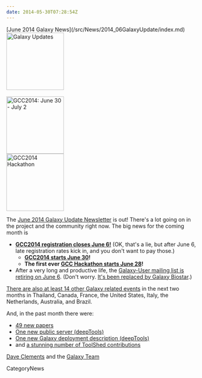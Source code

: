 ```yaml
---
date: 2014-05-30T07:28:54Z
---
```

<div class='newsItemHeader'>[June 2014 Galaxy News](/src/News/2014_06GalaxyUpdate/index.md)</div>

<div class='right'>
<a href='/GalaxyUpdates/2014_06'><img src='/Images/Logos/GalaxyUpdate200.png' alt='Galaxy Updates' width=150 /></a><br /><br /> <a href='/GalaxyUpdates/2014_06#registration-closes-june-6'><img src='/Images/Logos/GCC2014LogoWide200.png' alt='GCC2014: June 30 - July 2' width="150" /></a><br />
<a href='/GalaxyUpdates/2014_05#galaxy-hackathon-at-gcc2014'><img src='/Images/Logos/GCC2014HackLogoSquare.png' alt='GCC2014 Hackathon' width="150" /></a> 
</div>

The [June 2014 Galaxy Update Newsletter](/src/GalaxyUpdates/2014_06/index.md) is out!  There's a lot going on in the project and the community right now.  The big news for the coming month is
 
* **[GCC2014 registration closes June 6!](/src/GalaxyUpdates/2014_06/index.md#gcc2014-june-30---july-2-baltimore)**
    (OK, that's a lie, but after June 6, late registration rates kick in, and you don't want to pay those.)
  * **[GCC2014 starts June 30](/src/GalaxyUpdates/2014_06/index.md#gcc2014-june-30---july-2-baltimore)!**
  * **The first ever [GCC Hackathon starts June 28](/src/GalaxyUpdates/2014_06/index.md#galaxy-hackathon-at-gcc2014)!**
* After a very long and productive life, the [Galaxy-User mailing list is retiring on June 6](/src/GalaxyUpdates/2014_06/index.md#galaxy-user-being-retired-june-6).  (Don't worry. [It's been replaced by Galaxy Biostar](/src/GalaxyUpdates/2014_06/index.md#galaxy-user-being-retired-june-6).)

[There are also at least 14 other Galaxy related events](/src/GalaxyUpdates/2014_06/index.md#other-events) in the next two months in Thailand, Canada, France, the United States, Italy, the Netherlands, Australia, and Brazil.

And, in the past month there were:

* [49 new papers](/src/GalaxyUpdates/2014_06/index.md#new-papers)
* [One new public server (deepTools)](/src/GalaxyUpdates/2014_06/index.md#new-public-servers)
* [One new Galaxy deployment description (deepTools)](/src/GalaxyUpdates/2014_06/index.md#galaxy-community-hubs)
* and [a stunning number of ToolShed contributions](/src/GalaxyUpdates/2014_06/index.md#toolshed-contributions)

[Dave Clements](/DaveClements) and the [Galaxy Team](/src/GalaxyTeam/index.md)


CategoryNews
